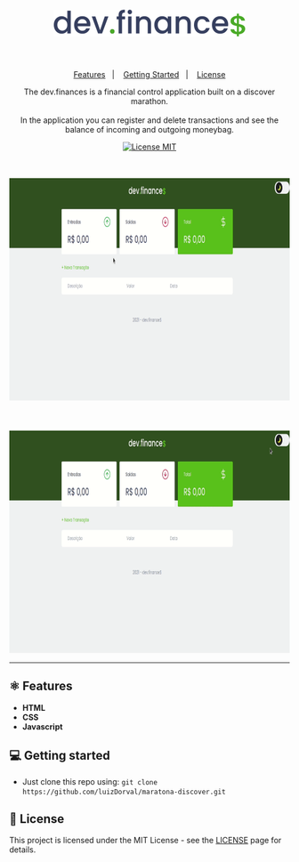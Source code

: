 <h1 align="center">
<br>
  <img src="./assets/logoDark.svg" alt="Logo Dev Finance">
<br>
<br>
</h1>

<p align="center">
  <a href="#-features">Features</a>&nbsp;&nbsp;&nbsp;|&nbsp;&nbsp;&nbsp;
  <a href="#-getting-started">Getting Started</a>&nbsp;&nbsp;&nbsp;|&nbsp;&nbsp;&nbsp;
  <a href="#memo-license">License</a>
</p>


<p align="center">The dev.finances is a financial control application built on a discover marathon. <br><br>
In the application you can register and delete transactions and see the balance of incoming and outgoing moneybag.</p>

<p align="center">
  <a href="https://opensource.org/licenses/MIT">
    <img src="https://img.shields.io/badge/License-MIT-green.svg" alt="License MIT">
  </a>
</p>

<div>
  <br>
  <br>
  <img src="./assets/demo.gif" alt="demo" height="400">
  <br>
  <br>
  <br>
  <br>
  <img src="./assets/demoDarkMode.gif" alt="demo" height="400">
</div>

<hr />

## ⚛ Features

- **HTML**
- **CSS**
- **Javascript**
## 💻 Getting started

 - Just clone this repo using: `git clone https://github.com/luizDorval/maratona-discover.git`


## :memo: License

This project is licensed under the MIT License - see the [LICENSE](https://opensource.org/licenses/MIT) page for details.